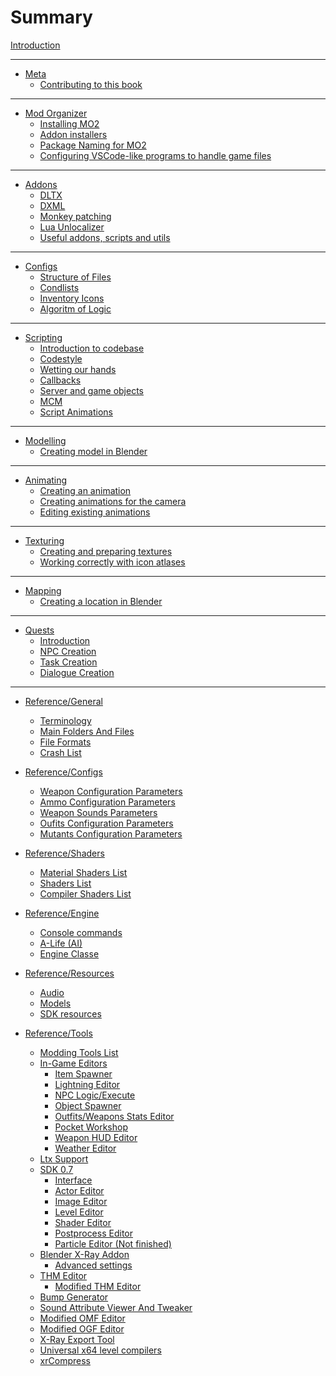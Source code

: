 # Summary

[Introduction](README.md)

___

- [Meta](meta/README.md)
  - [Contributing to this book](meta/contributing/README.md)

___

- [Mod Organizer](getting-started/README.md)
  - [Installing MO2](getting-started/installing-mo2.md)
  - [Addon installers](getting-started/addon-installers.md)
  - [Package Naming for MO2](getting-started/package-naming.md)
  - [Configuring VSCode-like programs to handle game files](getting-started/vs-code-game-files-setup.md)

___

- [Addons]()
  - [DLTX](addons/dltx.md)
  - [DXML](addons/dxml.md)
  - [Monkey patching](addons/monkey-patching.md)
  - [Lua Unlocalizer](addons/lua-unlocalizer.md)
  - [Useful addons, scripts and utils](addons/useful-addons-scripts-utils.md)

___

- [Configs]()
  - [Structure of Files](configs/structure-of-files.md)
  - [Condlists](configs/condlists.md)
  - [Inventory Icons](configs/inventory_icons.md)
  - [Algoritm of Logic](configs/algoritm-of-logic.md)

___

- [Scripting](scripting/README.md)
  - [Introduction to codebase](scripting/codebase_introduction.md)
  - [Codestyle](scripting/codestyle.md)
  - [Wetting our hands](scripting/wetting_hands.md)
  - [Callbacks](scripting/callbacks.md)
  - [Server and game objects](scripting/server_and_game_objects.md)
  - [MCM](scripting/mcm.md)
  - [Script Animations](scripting/script_animations.md)

___

- [Modelling]()
  - [Creating model in Blender](blender/creating-model-in-blender.md)

___

- [Animating]()
  - [Creating an animation](blender/creating-hud-animation-in-blender.md)
  - [Creating animations for the camera](blender/creating-camera-animations.md)
  - [Editing existing animations](blender/editing-existing-animations.md)

___

- [Texturing](texturing/README.md)
  - [Creating and preparing textures](texturing/сreating-and-preparing-textures.md)
  - [Working correctly with icon atlases](texturing/working-correctly-with-icon-atlases.md)

___

- [Mapping](mapping/README.md)
  - [Creating a location in Blender](blender/creating-a-location-in-blender.md)
  
___

- [Quests](quests/README.md)
  - [Introduction](quests/introduction.md)
  - [NPC Creation](quests/npc_creation.md)
  - [Task Creation](quests/task_guide.md)
  - [Dialogue Creation](quests/dialogues.md)

___

- [Reference/General](reference/README.md)
  - [Terminology](terminology/terminology.md)
  - [Main Folders And Files](main-folders-and-files/README.md)
  - [File Formats](main-folders-and-files/file-formats/README.md)
  - [Crash List](crash-list/crashes-list.md)

- [Reference/Configs](reference/README.md)
  - [Weapon Configuration Parameters](configs/items/weapons/w_(weapon).ltx.md)
  - [Ammo Configuration Parameters](configs/items/weapons/weapon_ammo.ltx.md)
  - [Weapon Sounds Parameters](configs/items/weapons/weapon_sounds.ltx.md)
  - [Oufits Configuration Parameters](configs/items/outfits/o_(outfit).ltx.md)
  - [Mutants Configuration Parameters](configs/creatures/m_(mutant).ltx.md)

- [Reference/Shaders](reference/README.md)
  - [Material Shaders List](shaders/shaders-list/materials-list.md)
  - [Shaders List](shaders/shaders-list/shaders-list.md)
  - [Compiler Shaders List](shaders/shaders-list/compiler-shaders-list.md)

- [Reference/Engine](engine/README.md)
  - [Console commands](engine/console-commands.md)
  - [A-Life (AI)](engine/alife.md)
  - [Engine Classe](engine/engine-classes.md)

- [Reference/Resources](reference/README.md)
  - [Audio](resources/audio.md)
  - [Models](resources/models-objects-locations.md)
  - [SDK resources](resources/sdk-resources.md)

- [Reference/Tools](reference/README.md)
  - [Modding Tools List](modding-tools/modding-tools.md)
  - [In-Game Editors](modding-tools/modding-tools.md#in-game-editors)
    - [Item Spawner](modding-tools/in-game-editors/item-spawner.md)
    - [Lightning Editor](modding-tools/in-game-editors/lightning-editor.md)
    - [NPC Logic/Execute]()
    - [Object Spawner](modding-tools/in-game-editors/object-spawner.md)
    - [Outfits/Weapons Stats Editor](modding-tools/in-game-editors/outfits-weapon-stats-editor.md)
    - [Pocket Workshop]()
    - [Weapon HUD Editor](modding-tools/in-game-editors/weapon-hud-editor.md)
    - [Weather Editor](modding-tools/in-game-editors/weather-editor.md)
  - [Ltx Support](modding-tools/ltx-support.md)
  - [SDK 0.7](sdk/README.md)
    - [Interface](sdk/interface.md)
    - [Actor Editor](sdk/actor-editor.md)
    - [Image Editor](sdk/image-editor.md)
    - [Level Editor](sdk/level-editor.md)
    - [Shader Editor](sdk/shader-editor.md)
    - [Postprocess Editor](sdk/postprocess-editor.md)
    - [Particle Editor (Not finished)](sdk/particle-editor.md)
  - [Blender X-Ray Addon](blender/blender-x-ray-addon-summary.md)
    - [Advanced settings](blender/advanced-settings.md)
  - [THM Editor](modding-tools/thm-editor-by-i-love-kfc.md)
    - [Modified THM Editor](modding-tools/thm-editor-by-valerok.md)
  - [Bump Generator](modding-tools/bump-generator.md)
  - [Sound Attribute Viewer And Tweaker](modding-tools/savandt.md)
  - [Modified OMF Editor](modding-tools/omf-editor-by-valerok.md)
  - [Modified OGF Editor](modding-tools/ogf-editor-by-valerok.md)
  - [X-Ray Export Tool](modding-tools/xray-export-tool.md)
  - [Universal x64 level compilers](modding-tools/universal-x64-level-compilers.md)
  - [xrCompress](modding-tools/xrcompress-by-i-love-kfc.md)

